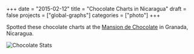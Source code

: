 +++
date = "2015-02-12"
title = "Chocolate Charts in Nicaragua"
draft = false
projects = ["global-graphs"]
categories = ["photo"]
+++

Spotted these chocolate charts at the [Mansion de Chocolate](https://www.mansiondechocolate.com/) in Granada, Nicaragua.

![Chocolate Stats](images/globalgraphs/choco.jpg)
